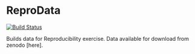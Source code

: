 # ReproData

[![Build Status](https://github.com/floswald/ReproData.jl/actions/workflows/CI.yml/badge.svg?branch=main)](https://github.com/floswald/ReproData.jl/actions/workflows/CI.yml?query=branch%3Amain)


Builds data for Reproducibility exercise. Data available for download from zenodo [here].